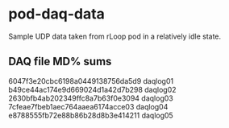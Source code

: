 # pod-daq-data

Sample UDP data taken from rLoop pod in a relatively idle state.

## DAQ file MD% sums

6047f3e20cbc6198a0449138756da5d9  daqlog01
b49ce44ac174e9d669024d1a42d7b298  daqlog02
2630bfb4ab202349ffc8a7b63f0e3094  daqlog03
7cfeae7fbeb1aec764aaea6174acce03  daqlog04
e8788555fb72e88b86b28d8b3e414211  daqlog05
